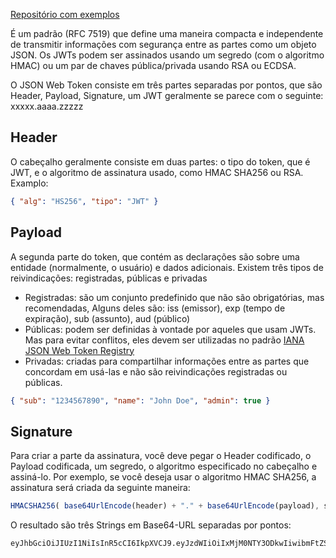 [Repositório com exemplos](https://github.com/GahBarbosa/Jwt-Node-PostgreSQL)

É um padrão (RFC 7519) que define uma maneira compacta e independente de transmitir informações com segurança entre as partes como um objeto JSON. Os JWTs podem ser assinados usando um segredo (com o algoritmo HMAC) ou um par de chaves pública/privada usando RSA ou ECDSA.

O JSON Web Token consiste em três partes separadas por pontos, que são Header, Payload, Signature, um JWT geralmente se parece com o seguinte:
	xxxxx.aaaa.zzzzz
## Header 
O cabeçalho geralmente consiste em duas partes: o tipo do token, que é JWT, e o algoritmo de assinatura usado, como HMAC SHA256 ou RSA. Examplo:
```json
{ "alg": "HS256", "tipo": "JWT" }
```
## Payload
A segunda parte do token, que contém as declarações são sobre uma entidade (normalmente, o usuário) e dados adicionais. Existem três tipos de reivindicações:  registradas, públicas e privadas
- Registradas: são um conjunto predefinido que não são obrigatórias, mas recomendadas, Alguns deles são: iss (emissor), exp (tempo de expiração), sub (assunto), aud (público)
- Públicas: podem ser definidas à vontade por aqueles que usam JWTs. Mas para evitar conflitos, eles devem ser utilizadas no padrão [IANA JSON Web Token Registry](https://www.iana.org/assignments/jwt/jwt.xhtml) 
- Privadas: criadas para compartilhar informações entre as partes que concordam em usá-las e não são reivindicações registradas ou públicas.
```json
{ "sub": "1234567890", "name": "John Doe", "admin": true }
```

## Signature
Para criar a parte da assinatura, você deve pegar o Header codificado, o Payload codificada, um segredo, o algoritmo especificado no cabeçalho e assiná-lo.
Por exemplo, se você deseja usar o algoritmo HMAC SHA256, a assinatura será criada da seguinte maneira:
```js
HMACSHA256( base64UrlEncode(header) + "." + base64UrlEncode(payload), secret)
```
O resultado são três Strings em Base64-URL separadas por pontos:
```
eyJhbGciOiJIUzI1NiIsInR5cCI6IkpXVCJ9.eyJzdWIiOiIxMjM0NTY3ODkwIiwibmFtZSI6IkpvaG4gRG9lIiwiaWF0IjoxNTE2MjM5MDIyfQ.SflKxwRJSMeKKF2QT4fwpMeJf36POk6yJV_adQssw5c
```

